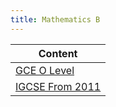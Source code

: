 ```yaml
---
title: Mathematics B
---
```

| Content |
| ---- |
| [GCE O Level](gce-o-level) |
| [IGCSE From 2011](igcse-from-2011) |
